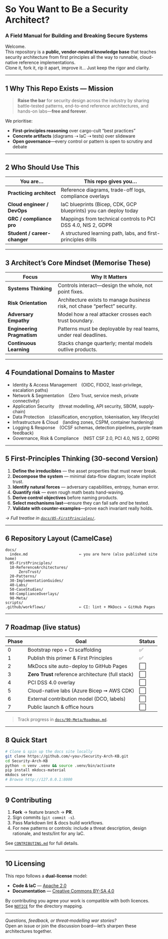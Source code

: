 # So You Want to Be a Security Architect?  
### A Field Manual for Building and Breaking Secure Systems

Welcome.  
This repository is a **public, vendor-neutral knowledge base** that teaches security architecture from first principles all the way to runnable, cloud-native reference implementations.  
Clone it, fork it, rip it apart, improve it... Just keep the rigor and clarity.

---

## 1  Why This Repo Exists — Mission

> **Raise the bar** for security design across the industry by sharing battle-tested patterns, end-to-end reference architectures, and hands-on labs—**free and forever**.

We prioritise:

* **First-principles reasoning** over cargo-cult “best practices”  
* **Concrete artifacts** (diagrams ⇢ IaC ⇢ tests) over slideware  
* **Open governance**—every control or pattern is open to scrutiny and debate

---

## 2  Who Should Use This

| You are… | This repo gives you… |
|----------|----------------------|
| **Practicing architect** | Reference diagrams, trade-off logs, compliance overlays |
| **Cloud engineer / DevOps** | IaC blueprints (Bicep, CDK, GCP blueprints) you can deploy today |
| **GRC / compliance pro** | Mappings from technical controls to PCI DSS 4.0, NIS 2, GDPR |
| **Student / career-changer** | A structured learning path, labs, and first-principles drills |

---

## 3  Architect’s Core Mindset (Memorise These)

| Focus | Why It Matters |
|-------|----------------|
| **Systems Thinking** | Controls interact—design the whole, not point fixes. |
| **Risk Orientation** | Architecture exists to manage *business* risk, not chase “perfect” security. |
| **Adversary Empathy** | Model how a real attacker crosses each trust boundary. |
| **Engineering Pragmatism** | Patterns must be deployable by real teams, under real deadlines. |
| **Continuous Learning** | Stacks change quarterly; mental models outlive products. |

---

## 4  Foundational Domains to Master

* Identity & Access Management (OIDC, FIDO2, least-privilege, escalation paths)  
* Network & Segmentation (Zero Trust, service mesh, private connectivity)  
* Application Security (threat modelling, API security, SBOM, supply-chain)  
* Data Protection (classification, encryption, tokenisation, key lifecycle)  
* Infrastructure & Cloud (landing zones, CSPM, container hardening)  
* Logging & Response (OCSF schemas, detection pipelines, purple-team feedback)  
* Governance, Risk & Compliance (NIST CSF 2.0, PCI 4.0, NIS 2, GDPR)

---

## 5  First-Principles Thinking (30-second Version)

1. **Define the irreducibles** — the asset properties that must never break.  
2. **Decompose the system** — minimal data-flow diagram; locate implicit trust.  
3. **Identify natural forces** — adversary capabilities, entropy, human error.  
4. **Quantify risk** — even rough math beats hand-waving.  
5. **Derive control objectives** before naming products.  
6. **Select mechanisms last**—ensure they can fail safe *and* be tested.  
7. **Validate with counter-examples**—prove each invariant really holds.

*→ Full treatise in [`docs/05-FirstPrinciples/`](docs/05-FirstPrinciples/First-Principles-Thinking.md).*

---

## 6  Repository Layout (CamelCase)

```text
docs/
  index.md                       ← you are here (also published site home)
  05-FirstPrinciples/
  10-ReferenceArchitectures/
      ZeroTrust/
  20-Patterns/
  30-ImplementationGuides/
  40-Labs/
  50-CaseStudies/
  60-ComplianceOverlays/
  90-Meta/
scripts/
.github/workflows/               ← CI: lint + MkDocs → GitHub Pages
```

---

## 7  Roadmap (live status)

| Phase | Goal | Status |
|-------|------|--------|
| 0 | Bootstrap repo + CI scaffolding | ✅ |
| 1 | Publish this primer & First Principles | ✅ |
| 2 | MkDocs site auto-deploy to GitHub Pages | ⬜ |
| 3 | **Zero Trust** reference architecture (full stack) | ⬜ |
| 4 | PCI DSS 4.0 overlay | ⬜ |
| 5 | Cloud-native labs (Azure Bicep ➞ AWS CDK) | ⬜ |
| 6 | External contribution model (DCO, labels) | ⬜ |
| 7 | Public launch & office hours | ⬜ |

> Track progress in [`docs/90-Meta/Roadmap.md`](docs/90-Meta/Roadmap.md).

---

## 8  Quick Start

```bash
# Clone & spin up the docs site locally
git clone https://github.com/<you>/Security-Arch-KB.git
cd Security-Arch-KB
python -m venv .venv && source .venv/bin/activate
pip install mkdocs-material
mkdocs serve
# Browse http://127.0.0.1:8000
```

---

## 9  Contributing

1. **Fork** → feature branch → **PR**.  
2. Sign commits (`git commit -s`).  
3. Pass Markdown lint & docs build workflows.  
4. For new patterns or controls: include a threat description, design rationale, and tests/lint for any IaC.

See [`CONTRIBUTING.md`](CONTRIBUTING.md) for full details.

---

## 10  Licensing

This repo follows a **dual-license** model:

* **Code & IaC** — [Apache 2.0](LICENSE-APACHE)  
* **Documentation** — [Creative Commons BY-SA 4.0](LICENSE-CC-BY-SA)

By contributing you agree your work is compatible with both licences.  
See [`NOTICE`](NOTICE) for the directory mapping.

---

*Questions, feedback, or threat‑modelling war stories?*  
Open an issue or join the discussion board—let’s sharpen these architectures together.
